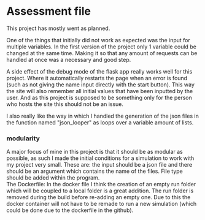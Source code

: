 # Assessment file
This project has mostly went as planned. 

One of the things that initially did not work as expected was the input for multiple variables.
In the first version of the project only 1 variable could be changed at the same time. Making it so that any amount of requests can be handled at once was a necessary and good step.

A side effect of the debug mode of the flask app really works well for this project. Where it automatically restarts the page when an error is found (such as not giving the name input directly with the start button). This way the site will also remember all initial values that have been inputted by the user. And as this project is supposed to be something only for the person who hosts the site this should not be an issue.

I also really like the way in which I handled the generation of the json files in the function named "json_looper" as loops over a variable amount of lists. 

### modularity
A major focus of mine in this project is that it should be as modular as possible, as such I made the initial conditions for a simulation to work with my project very small. These are: the input should be a json file and there should be an argument which contains the name of the files. File type should be added within the program.\
The Dockerfile: In the docker file I think the creation of an empty run folder which will be coupled to a local folder is a great addition. The run folder is removed during the build before re-adding an empty one. Due to this the docker container will not have to be remade to run a new simulation (which could be done due to the dockerfile in the github).